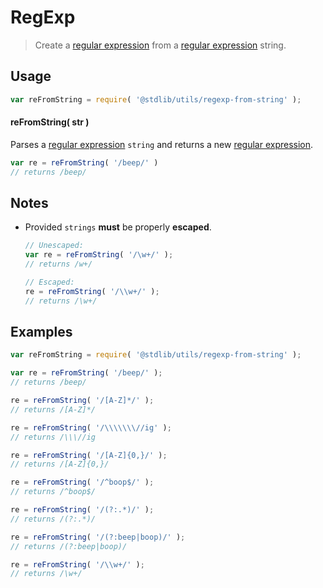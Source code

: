 RegExp
===

> Create a [regular expression][regexp] from a [regular expression][regexp] string.


<!-- <usage> -->

## Usage

``` javascript
var reFromString = require( '@stdlib/utils/regexp-from-string' );
```

#### reFromString( str )

Parses a [regular expression][regexp] `string` and returns a new [regular expression][regexp].

``` javascript
var re = reFromString( '/beep/' )
// returns /beep/
```

<!-- </usage> -->


<!-- <notes> -->

## Notes

* Provided `strings` __must__ be properly __escaped__.

    ``` javascript
    // Unescaped:
    var re = reFromString( '/\w+/' );
    // returns /w+/

    // Escaped:
    re = reFromString( '/\\w+/' );
    // returns /\w+/
    ```

<!-- </notes> -->


<!-- <examples> -->

## Examples

``` javascript
var reFromString = require( '@stdlib/utils/regexp-from-string' );

var re = reFromString( '/beep/' );
// returns /beep/

re = reFromString( '/[A-Z]*/' );
// returns /[A-Z]*/

re = reFromString( '/\\\\\\\//ig' );
// returns /\\\//ig

re = reFromString( '/[A-Z]{0,}/' );
// returns /[A-Z]{0,}/

re = reFromString( '/^boop$/' );
// returns /^boop$/

re = reFromString( '/(?:.*)/' );
// returns /(?:.*)/

re = reFromString( '/(?:beep|boop)/' );
// returns /(?:beep|boop)/

re = reFromString( '/\\w+/' );
// returns /\w+/
```

<!-- </examples> -->


<!-- <links> -->

[regexp]: https://developer.mozilla.org/en-US/docs/Web/JavaScript/Guide/Regular_Expressions

<!-- </links> -->
